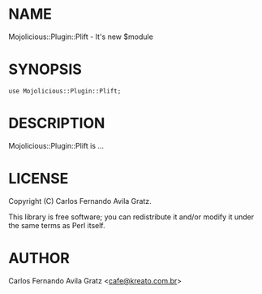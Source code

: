 # NAME

Mojolicious::Plugin::Plift - It's new $module

# SYNOPSIS

    use Mojolicious::Plugin::Plift;

# DESCRIPTION

Mojolicious::Plugin::Plift is ...

# LICENSE

Copyright (C) Carlos Fernando Avila Gratz.

This library is free software; you can redistribute it and/or modify
it under the same terms as Perl itself.

# AUTHOR

Carlos Fernando Avila Gratz &lt;cafe@kreato.com.br>
